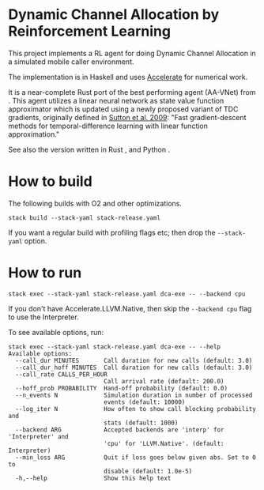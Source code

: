 # Dynamic Channel Allocation by Reinforcement Learning
This project implements a RL agent for doing Dynamic Channel Allocation in a 
simulated mobile caller environment.

The implementation is in Haskell and uses [Accelerate](https://github.com/AccelerateHS/accelerate/) for numerical work.

It is a near-complete Rust port of the best performing agent (AA-VNet) 
from [](https://github.com/tsoernes/dca). This agent utilizes a linear neural network
as state value function approximator which is updated using a newly proposed variant of 
TDC gradients, originally defined in [Sutton et al. 2009](https://www.ics.uci.edu/~dechter/courses/ics-295/winter-2018/papers/2009-sutton-Fast_gradient-descent.pdf): 
"Fast gradient-descent methods for temporal-difference learning with linear function approximation."

See also the version written in Rust [](https://github.com/tsoernes/rustdca),
and Python [](https://github.com/tsoernes/dca).

# How to build 
The following builds with O2 and other optimizations.
```
stack build --stack-yaml stack-release.yaml
```
If you want a regular build with profiling flags etc; then drop the `--stack-yaml` option.

# How to run
```
stack exec --stack-yaml stack-release.yaml dca-exe -- --backend cpu
```
If you don't have Accelerate.LLVM.Native, then skip the `--backend cpu` flag to use the Interpreter.

To see available options, run:
```
stack exec --stack-yaml stack-release.yaml dca-exe -- --help
Available options:
  --call_dur MINUTES       Call duration for new calls (default: 3.0)
  --call_dur_hoff MINUTES  Call duration for new calls (default: 3.0)
  --call_rate CALLS_PER_HOUR
                           Call arrival rate (default: 200.0)
  --hoff_prob PROBABILITY  Hand-off probability (default: 0.0)
  --n_events N             Simulation duration in number of processed
                           events (default: 10000)
  --log_iter N             How often to show call blocking probability and
                           stats (default: 1000)
  --backend ARG            Accepted backends are 'interp' for 'Interpreter' and
                           'cpu' for 'LLVM.Native'. (default: Interpreter)
  --min_loss ARG           Quit if loss goes below given abs. Set to 0 to
                           disable (default: 1.0e-5)
  -h,--help                Show this help text
```
